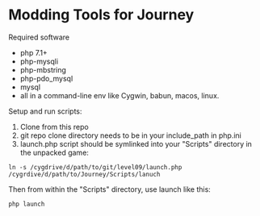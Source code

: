 # Modding Tools for Journey

Required software

* php 7.1+
* php-mysqli
* php-mbstring
* php-pdo_mysql
* mysql
* all in a command-line env like Cygwin, babun, macos, linux.


Setup and run scripts:

1. Clone from this repo
1. git repo clone directory needs to be in your include_path in php.ini
1. launch.php script should be symlinked into your "Scripts" directory in the unpacked game:

```
ln -s /cygdrive/d/path/to/git/level09/launch.php /cygrdive/d/path/to/Journey/Scripts/lanuch
```

Then from within the "Scripts" directory, use launch like this:

```
php launch
```
